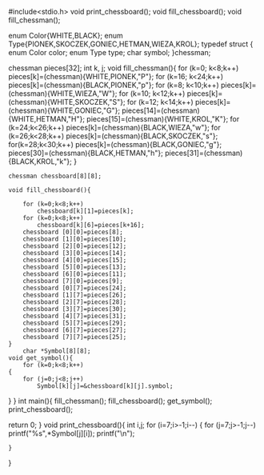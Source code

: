#include<stdio.h>
void print_chessboard();
void fill_chessboard();
void fill_chessman();
	
enum Color{WHITE,BLACK};
enum Type{PIONEK,SKOCZEK,GONIEC,HETMAN,WIEZA,KROL};
typedef struct 
{
	enum Color color;
	enum Type type;
	char symbol;
}chessman;

chessman pieces[32];
int k, j;
void fill_chessman(){
	for  (k=0; k<8;k++)
		pieces[k]=(chessman){WHITE,PIONEK,"P"};
	for  (k=16; k<24;k++)
		pieces[k]=(chessman){BLACK,PIONEK,"p"};
	for (k=8; k<10;k++)
		pieces[k]=(chessman){WHITE,WIEZA,"W"};
	for (k=10; k<12;k++)
		pieces[k]=(chessman){WHITE,SKOCZEK,"S"};
	for (k=12; k<14;k++)
		pieces[k]=(chessman){WHITE,GONIEC,"G"};
	pieces[14]=(chessman){WHITE,HETMAN,"H"};
	pieces[15]=(chessman){WHITE,KROL,"K"};
	for (k=24;k<26;k++)
		pieces[k]=(chessman){BLACK,WIEZA,"w"};
	for (k=26;k<28;k++)
		pieces[k]=(chessman){BLACK,SKOCZEK,"s"};
	for(k=28;k<30;k++)
		pieces[k]=(chessman){BLACK,GONIEC,"g"};
	pieces[30]=(chessman){BLACK,HETMAN,"h"};
	pieces[31]=(chessman){BLACK,KROL,"k"};
}
	
	chessman chessboard[8][8];
	
	void fill_chessboard(){
		
		for (k=0;k<8;k++)
			chessboard[k][1]=pieces[k];
		for (k=0;k<8;k++)
			chessboard[k][6]=pieces[k+16];
		chessboard [0][0]=pieces[8];
		chessboard [1][0]=pieces[10];
		chessboard [2][0]=pieces[12];
		chessboard [3][0]=pieces[14];
		chessboard [4][0]=pieces[15];
		chessboard [5][0]=pieces[13];
		chessboard [6][0]=pieces[11];
		chessboard [7][0]=pieces[9];
		chessboard [0][7]=pieces[24];
		chessboard [1][7]=pieces[26];
		chessboard [2][7]=pieces[28];
		chessboard [3][7]=pieces[30];
		chessboard [4][7]=pieces[31];
		chessboard [5][7]=pieces[29];
		chessboard [6][7]=pieces[27];
		chessboard [7][7]=pieces[25];
	}
		char *Symbol[8][8];
	void get_symbol(){
		for (k=0;k<8;k++)
	{
		for (j=0;j<8;j++)
			Symbol[k][j]=&chessboard[k][j].symbol;
}
	}
int main(){
	fill_chessman();
	fill_chessboard();
	get_symbol();
	print_chessboard();


return 0;
}
void print_chessboard(){
	int i,j;
	for (i=7;i>-1;i--)
	{
		for (j=7;j>-1;j--)
			printf("%s",*Symbol[j][i]);
		printf("\n");
		
	}
}
